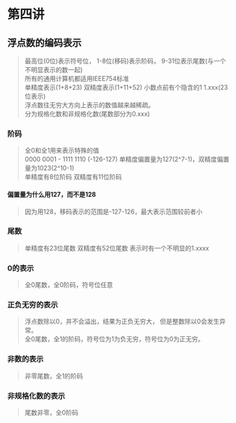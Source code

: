# 第四讲       
## 浮点数的编码表示    
> 最高位(0位)表示符号位， 1-8位(移码)表示阶码， 9-31位表示尾数(与一个不明显表示的数一起)     
> 所有的通用计算机都适用IEEE754标准     
> 单精度表示(1+8+23)  双精度表示(1+11+52)    小数点前有个隐含的1  1.xxx(23位表示)     
> 浮点数往无穷大方向上表示的数值越来越稀疏。    
> 分为规格化数和非规格化数(尾数部分为0.xxx)       

### 阶码     
> 全0和全1用来表示特殊的值     
> 0000 0001 - 1111 1110   (-126-127)    单精度偏置量为127(2^7-1)，双精度偏置量为1023(2^10-1)    
> 单精度有8位阶码  双精度有11位阶码      

#### 偏置量为什么用127，而不是128  
> 因为用128，移码表示的范围是-127-126，最大表示范围较前者小     

### 尾数   
> 单精度有23位尾数   双精度有52位尾数   表示时有一个不明显的1.xxxx

### 0的表示    
> 全0尾数，全0阶码，符号位任意    

### 正负无穷的表示   
> 浮点数除以0，并不会溢出，结果为正负无穷大， 但是整数除以0会发生异常。    
> 全0尾数，全1的阶码，符号位为1为负无穷，符号位为0为正无穷。      

### 非数的表示     
> 非零尾数，全1的阶码      

### 非规格化数的表示   
> 尾数非零，全0阶码       

